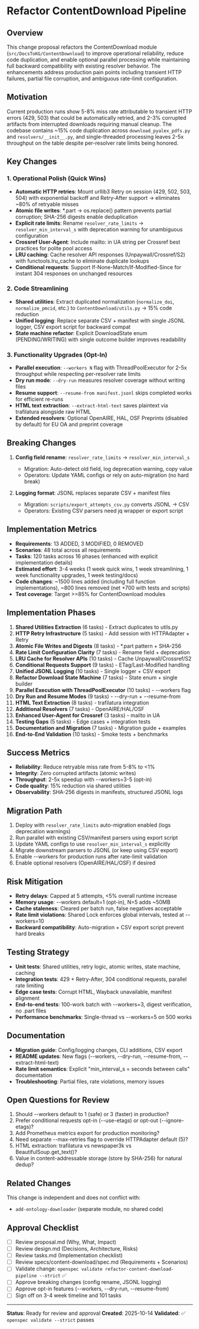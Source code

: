 # Refactor ContentDownload Pipeline

## Overview

This change proposal refactors the ContentDownload module (`src/DocsToKG/ContentDownload`) to improve operational reliability, reduce code duplication, and enable optional parallel processing while maintaining full backward compatibility with existing resolver behavior. The enhancements address production pain points including transient HTTP failures, partial file corruption, and ambiguous rate-limit configuration.

## Motivation

Current production runs show 5-8% miss rate attributable to transient HTTP errors (429, 503) that could be automatically retried, and 2-3% corrupted artifacts from interrupted downloads requiring manual cleanup. The codebase contains ~15% code duplication across `download_pyalex_pdfs.py` and `resolvers/__init__.py`, and single-threaded processing leaves 2-5x throughput on the table despite per-resolver rate limits being honored.

## Key Changes

### 1. Operational Polish (Quick Wins)

- **Automatic HTTP retries**: Mount urllib3 Retry on session (429, 502, 503, 504) with exponential backoff and Retry-After support → eliminates ~80% of retryable misses
- **Atomic file writes**: *.part → os.replace() pattern prevents partial corruption; SHA-256 digests enable deduplication
- **Explicit rate limits**: Rename `resolver_rate_limits` → `resolver_min_interval_s` with deprecation warning for unambiguous configuration
- **Crossref User-Agent**: Include mailto: in UA string per Crossref best practices for polite pool access
- **LRU caching**: Cache resolver API responses (Unpaywall/Crossref/S2) with functools.lru_cache to eliminate duplicate lookups
- **Conditional requests**: Support If-None-Match/If-Modified-Since for instant 304 responses on unchanged resources

### 2. Code Streamlining

- **Shared utilities**: Extract duplicated normalization (`normalize_doi`, `normalize_pmcid`, etc.) to `ContentDownload/utils.py` → 15% code reduction
- **Unified logging**: Replace separate CSV + manifest with single JSONL logger, CSV export script for backward compat
- **State machine refactor**: Explicit DownloadState enum (PENDING/WRITING) with single outcome builder improves readability

### 3. Functionality Upgrades (Opt-In)

- **Parallel execution**: `--workers N` flag with ThreadPoolExecutor for 2-5x throughput while respecting per-resolver rate limits
- **Dry run mode**: `--dry-run` measures resolver coverage without writing files
- **Resume support**: `--resume-from manifest.jsonl` skips completed works for efficient re-runs
- **HTML text extraction**: `--extract-html-text` saves plaintext via trafilatura alongside raw HTML
- **Extended resolvers**: Optional OpenAIRE, HAL, OSF Preprints (disabled by default) for EU OA and preprint coverage

## Breaking Changes

1. **Config field rename**: `resolver_rate_limits` → `resolver_min_interval_s`
   - Migration: Auto-detect old field, log deprecation warning, copy value
   - Operators: Update YAML configs or rely on auto-migration (no hard break)

2. **Logging format**: JSONL replaces separate CSV + manifest files
   - Migration: `scripts/export_attempts_csv.py` converts JSONL → CSV
   - Operators: Existing CSV parsers need jq wrapper or export script

## Implementation Metrics

- **Requirements**: 13 ADDED, 3 MODIFIED, 0 REMOVED
- **Scenarios**: 48 total across all requirements
- **Tasks**: 120 tasks across 16 phases (enhanced with explicit implementation details)
- **Estimated effort**: 3-4 weeks (1 week quick wins, 1 week streamlining, 1 week functionality upgrades, 1 week testing/docs)
- **Code changes**: ~1500 lines added (including full function implementations), ~800 lines removed (net +700 with tests and scripts)
- **Test coverage**: Target >=85% for ContentDownload modules

## Implementation Phases

1. **Shared Utilities Extraction** (6 tasks) - Extract duplicates to utils.py
2. **HTTP Retry Infrastructure** (5 tasks) - Add session with HTTPAdapter + Retry
3. **Atomic File Writes and Digests** (8 tasks) - *.part pattern + SHA-256
4. **Rate Limit Configuration Clarity** (7 tasks) - Rename field + deprecation
5. **LRU Cache for Resolver APIs** (10 tasks) - Cache Unpaywall/Crossref/S2
6. **Conditional Requests Support** (9 tasks) - ETag/Last-Modified handling
7. **Unified JSONL Logging** (10 tasks) - Single logger + CSV export
8. **Refactor Download State Machine** (7 tasks) - State enum + single builder
9. **Parallel Execution with ThreadPoolExecutor** (10 tasks) - --workers flag
10. **Dry Run and Resume Modes** (9 tasks) - --dry-run + --resume-from
11. **HTML Text Extraction** (8 tasks) - trafilatura integration
12. **Additional Resolvers** (7 tasks) - OpenAIRE/HAL/OSF
13. **Enhanced User-Agent for Crossref** (3 tasks) - mailto in UA
14. **Testing Gaps** (5 tasks) - Edge cases + integration tests
15. **Documentation and Migration** (7 tasks) - Migration guide + examples
16. **End-to-End Validation** (10 tasks) - Smoke tests + benchmarks

## Success Metrics

- **Reliability**: Reduce retryable miss rate from 5-8% to <1%
- **Integrity**: Zero corrupted artifacts (atomic writes)
- **Throughput**: 2-5x speedup with --workers=3-5 (opt-in)
- **Code quality**: 15% reduction via shared utilities
- **Observability**: SHA-256 digests in manifests, structured JSONL logs

## Migration Path

1. Deploy with `resolver_rate_limits` auto-migration enabled (logs deprecation warnings)
2. Run parallel with existing CSV/manifest parsers using export script
3. Update YAML configs to use `resolver_min_interval_s` explicitly
4. Migrate downstream parsers to JSONL (or keep using CSV export)
5. Enable --workers for production runs after rate-limit validation
6. Enable optional resolvers (OpenAIRE/HAL/OSF) if desired

## Risk Mitigation

- **Retry delays**: Capped at 5 attempts, <5% overall runtime increase
- **Memory usage**: --workers default=1 (opt-in), N=5 adds ~50MB
- **Cache staleness**: Cleared per batch run, false negatives acceptable
- **Rate limit violations**: Shared Lock enforces global intervals, tested at --workers=10
- **Backward compatibility**: Auto-migration + CSV export script prevent hard breaks

## Testing Strategy

- **Unit tests**: Shared utilities, retry logic, atomic writes, state machine, caching
- **Integration tests**: 429 + Retry-After, 304 conditional requests, parallel rate limiting
- **Edge case tests**: Corrupt HTML, Wayback unavailable, manifest alignment
- **End-to-end tests**: 100-work batch with --workers=3, digest verification, no .part files
- **Performance benchmarks**: Single-thread vs --workers=5 on 500 works

## Documentation

- **Migration guide**: Config/logging changes, CLI additions, CSV export
- **README updates**: New flags (--workers, --dry-run, --resume-from, --extract-html-text)
- **Rate limit semantics**: Explicit "min_interval_s = seconds between calls" documentation
- **Troubleshooting**: Partial files, rate violations, memory issues

## Open Questions for Review

1. Should --workers default to 1 (safe) or 3 (faster) in production?
2. Prefer conditional requests opt-in (--use-etags) or opt-out (--ignore-etags)?
3. Add Prometheus metrics export for production monitoring?
4. Need separate --max-retries flag to override HTTPAdapter default (5)?
5. HTML extraction: trafilatura vs newspaper3k vs BeautifulSoup.get_text()?
6. Value in content-addressable storage (store by SHA-256) for natural dedup?

## Related Changes

This change is independent and does not conflict with:

- `add-ontology-downloader` (separate module, no shared code)

## Approval Checklist

- [ ] Review proposal.md (Why, What, Impact)
- [ ] Review design.md (Decisions, Architecture, Risks)
- [ ] Review tasks.md (Implementation checklist)
- [ ] Review specs/content-download/spec.md (Requirements + Scenarios)
- [ ] Validate change: `openspec validate refactor-content-download-pipeline --strict` ✅
- [ ] Approve breaking changes (config rename, JSONL logging)
- [ ] Approve opt-in features (--workers, --dry-run, --resume-from)
- [ ] Sign off on 3-4 week timeline and 101 tasks

---

**Status**: Ready for review and approval
**Created**: 2025-10-14
**Validated**: ✅ `openspec validate --strict` passes
